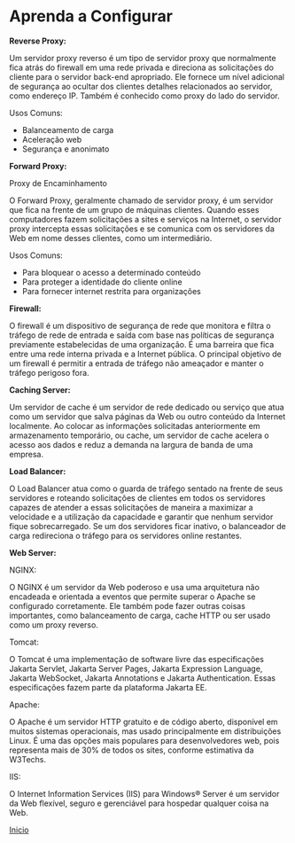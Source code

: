 # **Aprenda a Configurar**

**Reverse Proxy:**

Um servidor proxy reverso é um tipo de servidor proxy que normalmente fica atrás do firewall em uma rede privada e direciona as solicitações do cliente para o servidor back-end apropriado. Ele fornece um nível adicional de segurança ao ocultar dos clientes detalhes relacionados ao servidor, como endereço IP. Também é conhecido como proxy do lado do servidor.

Usos Comuns:

- Balanceamento de carga    
- Aceleração web    
- Segurança e anonimato


**Forward Proxy:**

Proxy de Encaminhamento

O Forward Proxy, geralmente chamado de servidor proxy, é um servidor que fica na frente de um grupo de máquinas clientes. Quando esses computadores fazem solicitações a sites e serviços na Internet, o servidor proxy intercepta essas solicitações e se comunica com os servidores da Web em nome desses clientes, como um intermediário.

Usos Comuns:

- Para bloquear o acesso a determinado conteúdo   
- Para proteger a identidade do cliente online   
- Para fornecer internet restrita para organizações

**Firewall:**

O firewall é um dispositivo de segurança de rede que monitora e filtra o tráfego de rede de entrada e saída com base nas políticas de segurança previamente estabelecidas de uma organização. É uma barreira que fica entre uma rede interna privada e a Internet pública. O principal objetivo de um firewall é permitir a entrada de tráfego não ameaçador e manter o tráfego perigoso fora.

**Caching Server:**

Um servidor de cache é um servidor de rede dedicado ou serviço que atua como um servidor que salva páginas da Web ou outro conteúdo da Internet localmente. Ao colocar as informações solicitadas anteriormente em armazenamento temporário, ou cache, um servidor de cache acelera o acesso aos dados e reduz a demanda na largura de banda de uma empresa.

**Load Balancer:**

O Load Balancer atua como o guarda de tráfego sentado na frente de seus servidores e roteando solicitações de clientes em todos os servidores capazes de atender a essas solicitações de maneira a maximizar a velocidade e a utilização da capacidade e garantir que nenhum servidor fique sobrecarregado. Se um dos servidores ficar inativo, o balanceador de carga redireciona o tráfego para os servidores online restantes.

**Web Server:**

NGINX:

O NGINX é um servidor da Web poderoso e usa uma arquitetura não encadeada e orientada a eventos que permite superar o Apache se configurado corretamente. Ele também pode fazer outras coisas importantes, como balanceamento de carga, cache HTTP ou ser usado como um proxy reverso.

Tomcat:

O Tomcat é uma implementação de software livre das especificações Jakarta Servlet, Jakarta Server Pages, Jakarta Expression Language, Jakarta WebSocket, Jakarta Annotations e Jakarta Authentication. Essas especificações fazem parte da plataforma Jakarta EE.

Apache:

O Apache é um servidor HTTP gratuito e de código aberto, disponível em muitos sistemas operacionais, mas usado principalmente em distribuições Linux. É uma das opções mais populares para desenvolvedores web, pois representa mais de 30% de todos os sites, conforme estimativa da W3Techs.

IIS:

O Internet Information Services (IIS) para Windows® Server é um servidor da Web flexível, seguro e gerenciável para hospedar qualquer coisa na Web.


 [Inicio](../../README.md)